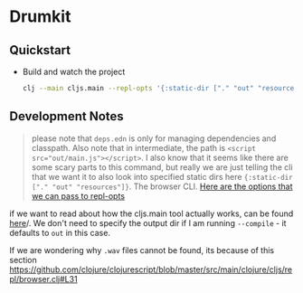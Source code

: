# Drumkit

## Quickstart

- Build and watch the project

  ```bash
  clj --main cljs.main --repl-opts '{:static-dir ["." "out" "resources"]}' --watch src --compile drumkit.core --repl
  ```

## Development Notes

> please note that `deps.edn` is only for managing dependencies and classpath. Also note that in intermediate, the path is `<script src="out/main.js"></script>`. I also know that it seems like there are some scary parts to this command, but really we are just telling the cli that we want it to also look into specified static dirs here `{:static-dir ["." "out" "resources"]}`. The browser CLI. [Here are the options that we can pass to repl-opts](https://github.com/mfikes/clojurescript-site/blob/issue-187/content/reference/repl-options.adoc#static-dir)

if we want to read about how the cljs.main tool actually works, can be found [here](https://github.com/clojure/clojurescript/blob/7a5a65cb4d1eeca63746dd21e138ee9e56676ae4/src/main/clojure/cljs/repl/browser.clj)/. We don't need to specify the output dir if I am running `--compile` - it defaults to `out` in this case.

If we are wondering why `.wav` files cannot be found, its because of this section https://github.com/clojure/clojurescript/blob/master/src/main/clojure/cljs/repl/browser.clj#L31
